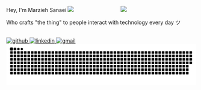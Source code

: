Hey, I'm Marzieh Sanaei <img src="https://user-images.githubusercontent.com/22401814/180605987-b4b14081-4005-4ea1-bcfd-cbe7c3bf36ef.gif" width="25px">
<img align='right' src='https://user-images.githubusercontent.com/5713670/87202985-820dcb80-c2b6-11ea-9f56-7ec461c497c3.gif' width="200px"> 

Who crafts "the thing" to people interact with technology every day ツ

<br/>

<a href="https://github.com/marzieh-sanaei" target="_blank">
    <img src="https://img.shields.io/badge/Code on-Github-%231877F2.svg?style=flat&logo=github&logoColor=white&color=071A2C" alt="github">
  </a>
<a href="https://www.linkedin.com/in/marzieh-sanaei99" target="_blank">
    <img src="https://img.shields.io/badge/and Connect on-Linkedin-%231877F2.svg?style=flat&logo=linkedin&logoColor=white&color=071A2C" alt="linkedin">
  </a>
  
<a href="mailto:marziehsanaee@gmail.com" target="_blank">
    <img src="https://img.shields.io/badge/Let's say-hi@marzieh-sanaei-%231877F2.svg?style=flat&logo=gmail&logoColor=white&color=071A2C" alt="gmail">
  </a>

<img alt="github contribution snake animation" src="https://github.com/SamaneYaghoobi/SamaneYaghoobi/blob/output/github-contribution-grid-snake.svg">



